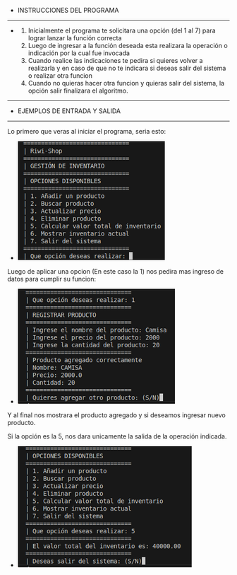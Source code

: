 - INSTRUCCIONES DEL PROGRAMA
---
- 1. Inicialmente el programa te solicitara una opción (del 1 al 7) para lograr lanzar la función correcta
  2. Luego de ingresar a la función deseada esta realizara la operación o indicación por la cual fue invocada
  3. Cuando realice las indicaciones te pedira si quieres volver a realizarla y en caso de que no te indicara si deseas salir del sistema o realizar otra funcion
  4. Cuando no quieras hacer otra funcion y quieras salir del sistema, la opción salir finalizara el algoritmo.
---
- EJEMPLOS DE ENTRADA Y SALIDA
---
Lo primero que veras al iniciar el programa, seria esto:
- ![INICIO](1.png)

Luego de aplicar una opcion (En este caso la 1) nos pedira mas ingreso de datos para cumplir su funcion:
- ![ADD](2.png)

Y al final nos mostrara el producto agregado y si deseamos ingresar nuevo producto.

Si la opción es la 5, nos dara unicamente la salida de la operación indicada.
- ![TOTAL](3.png)
